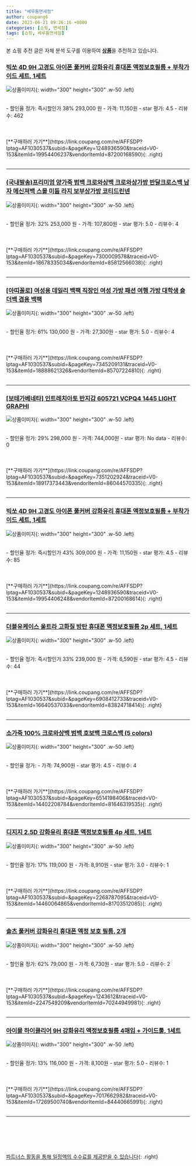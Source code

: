 ```yaml
---
title: "베루툼면세점"
author: coupang6
date: 2023-06-21 09:26:16 +0800
categories: [쇼핑, 면세점]
tags: [쇼핑, 베루툼면세점]
---
```


본 쇼핑 추천 글은 자체 분석 도구를 이용하여 [**상품**](https://link.coupang.com/a/bao1ui)을 추천하고 있습니다.

### [빅쏘 4D 9H 고경도 아이폰 풀커버 강화유리 휴대폰 액정보호필름 + 부착가이드 세트, 1세트](https://link.coupang.com/re/AFFSDP?lptag=AF1030537&subid=&pageKey=1248936590&traceid=V0-153&itemId=19954406237&vendorItemId=87200168590)

![상품이미지](https://thumbnail8.coupangcdn.com/thumbnails/remote/230x230ex/image/retail/images/402536046722044-83467a54-0a1b-40b7-ad18-b6dd5d33fbcc.jpg){: width="300" height="300" .w-50 .left}


<br>
- 할인율 정가: 즉시할인가 38%  293,000   원
- 가격: 11,150원
- star 평가: 4.5
- 리뷰수: 462
<br>
<br>
<br>
<br>
[**구매하러 가기**](https://link.coupang.com/re/AFFSDP?lptag=AF1030537&subid=&pageKey=1248936590&traceid=V0-153&itemId=19954406237&vendorItemId=87200168590){: .right}
<br>
<br>

---

### [(국내발송)프리미엄 양가죽 범백 크로와상백 크로와상가방 반달크로스백 남자 메신져백 스몰 미듐 라지 보부상가방 코티드린넨](https://link.coupang.com/re/AFFSDP?lptag=AF1030537&subid=&pageKey=7300009578&traceid=V0-153&itemId=18678335034&vendorItemId=85812566038)

![상품이미지](https://thumbnail10.coupangcdn.com/thumbnails/remote/230x230ex/image/vendor_inventory/3fe4/5c5eaa62a741bc3b13270079b3140c062c140bba6e0287fefcec3316b934.png){: width="300" height="300" .w-50 .left}


<br>
- 할인율 정가: 32%  253,000   원
- 가격: 107,800원
- star 평가: 5.0
- 리뷰수: 4
<br>
<br>
<br>
<br>
[**구매하러 가기**](https://link.coupang.com/re/AFFSDP?lptag=AF1030537&subid=&pageKey=7300009578&traceid=V0-153&itemId=18678335034&vendorItemId=85812566038){: .right}
<br>
<br>

---

### [[아띠꼴로] 여성용 데일리 백팩 직장인 여성 가방 패션 여행 가방 대학생 숄더백 겸용 백팩](https://link.coupang.com/re/AFFSDP?lptag=AF1030537&subid=&pageKey=7345209131&traceid=V0-153&itemId=18888621326&vendorItemId=85707224810)

![상품이미지](https://thumbnail9.coupangcdn.com/thumbnails/remote/230x230ex/image/vendor_inventory/f262/92ef7c89e4123082cc398908ea72749525e83ef3354d6db964cd3a7ac970.jpg){: width="300" height="300" .w-50 .left}


<br>
- 할인율 정가: 61%  130,000   원
- 가격: 27,300원
- star 평가: 5.0
- 리뷰수: 4
<br>
<br>
<br>
<br>
[**구매하러 가기**](https://link.coupang.com/re/AFFSDP?lptag=AF1030537&subid=&pageKey=7345209131&traceid=V0-153&itemId=18888621326&vendorItemId=85707224810){: .right}
<br>
<br>

---

### [[보테가베네타] 인트레치아토 반지갑 605721 VCPQ4 1445 LIGHT GRAPHI](https://link.coupang.com/re/AFFSDP?lptag=AF1030537&subid=&pageKey=7351202924&traceid=V0-153&itemId=18917373443&vendorItemId=86044570335)

![상품이미지](https://thumbnail9.coupangcdn.com/thumbnails/remote/230x230ex/image/vendor_inventory/9080/cd85e56ba4109c36a78b3d9656fd9985dc611cf9930df1a4dbb1ffef7df7.jpg){: width="300" height="300" .w-50 .left}


<br>
- 할인율 정가: 29%  298,000   원
- 가격: 744,000원
- star 평가: No data
- 리뷰수: 0
<br>
<br>
<br>
<br>
[**구매하러 가기**](https://link.coupang.com/re/AFFSDP?lptag=AF1030537&subid=&pageKey=7351202924&traceid=V0-153&itemId=18917373443&vendorItemId=86044570335){: .right}
<br>
<br>

---

### [빅쏘 4D 9H 고경도 아이폰 풀커버 강화유리 휴대폰 액정보호필름 + 부착가이드 세트, 1세트](https://link.coupang.com/re/AFFSDP?lptag=AF1030537&subid=&pageKey=1248936590&traceid=V0-153&itemId=19954406248&vendorItemId=87200168614)

![상품이미지](https://thumbnail10.coupangcdn.com/thumbnails/remote/230x230ex/image/retail/images/402536283646283-adc4e9a1-7589-44cc-ba26-00bbbc454947.jpg){: width="300" height="300" .w-50 .left}


<br>
- 할인율 정가: 즉시할인가 43%  309,000   원
- 가격: 11,150원
- star 평가: 4.5
- 리뷰수: 85
<br>
<br>
<br>
<br>
[**구매하러 가기**](https://link.coupang.com/re/AFFSDP?lptag=AF1030537&subid=&pageKey=1248936590&traceid=V0-153&itemId=19954406248&vendorItemId=87200168614){: .right}
<br>
<br>

---

### [더블유케이스 울트라 고화질 방탄 휴대폰 액정보호필름 2p 세트, 1세트](https://link.coupang.com/re/AFFSDP?lptag=AF1030537&subid=&pageKey=6908412733&traceid=V0-153&itemId=16640537033&vendorItemId=83824718414)

![상품이미지](https://thumbnail8.coupangcdn.com/thumbnails/remote/230x230ex/image/retail/images/2022/11/10/10/3/034704b8-9f24-4e43-8f48-25c18104e081.jpg){: width="300" height="300" .w-50 .left}


<br>
- 할인율 정가: 즉시할인가 33%  239,000   원
- 가격: 6,590원
- star 평가: 4.5
- 리뷰수: 44
<br>
<br>
<br>
<br>
[**구매하러 가기**](https://link.coupang.com/re/AFFSDP?lptag=AF1030537&subid=&pageKey=6908412733&traceid=V0-153&itemId=16640537033&vendorItemId=83824718414){: .right}
<br>
<br>

---

### [소가죽 100% 크로와상백 범백 호보백 크로스백 (5 colors)](https://link.coupang.com/re/AFFSDP?lptag=AF1030537&subid=&pageKey=6514198406&traceid=V0-153&itemId=14402208784&vendorItemId=81646319535)

![상품이미지](https://thumbnail7.coupangcdn.com/thumbnails/remote/230x230ex/image/vendor_inventory/3f38/b9b54c3b637ebd53a2b8b16b5e313b7299a74f2d260b9d8e993c5000a341.jpg){: width="300" height="300" .w-50 .left}


<br>
- 할인율 정가: 
- 가격: 74,900원
- star 평가: 4.5
- 리뷰수: 4
<br>
<br>
<br>
<br>
[**구매하러 가기**](https://link.coupang.com/re/AFFSDP?lptag=AF1030537&subid=&pageKey=6514198406&traceid=V0-153&itemId=14402208784&vendorItemId=81646319535){: .right}
<br>
<br>

---

### [디지지 2.5D 강화유리 휴대폰 액정보호필름 4p 세트, 1세트](https://link.coupang.com/re/AFFSDP?lptag=AF1030537&subid=&pageKey=2268787095&traceid=V0-153&itemId=14460064865&vendorItemId=81703512085)

![상품이미지](https://thumbnail6.coupangcdn.com/thumbnails/remote/230x230ex/image/retail/images/1298403193113617-035dc716-3457-44b5-a191-7a37822d1af9.jpg){: width="300" height="300" .w-50 .left}


<br>
- 할인율 정가: 17%  119,000   원
- 가격: 8,910원
- star 평가: 3.0
- 리뷰수: 1
<br>
<br>
<br>
<br>
[**구매하러 가기**](https://link.coupang.com/re/AFFSDP?lptag=AF1030537&subid=&pageKey=2268787095&traceid=V0-153&itemId=14460064865&vendorItemId=81703512085){: .right}
<br>
<br>

---

### [솔츠 풀커버 강화유리 휴대폰 액정 보호 필름, 2개](https://link.coupang.com/re/AFFSDP?lptag=AF1030537&subid=&pageKey=1243612&traceid=V0-153&itemId=2247549209&vendorItemId=70244949981)

![상품이미지](https://thumbnail6.coupangcdn.com/thumbnails/remote/230x230ex/image/retail/images/2020/02/10/17/2/0e8f1f74-5b04-498a-b15c-b0d72da79908.jpg){: width="300" height="300" .w-50 .left}


<br>
- 할인율 정가: 62%  79,000   원
- 가격: 6,730원
- star 평가: 5.0
- 리뷰수: 2
<br>
<br>
<br>
<br>
[**구매하러 가기**](https://link.coupang.com/re/AFFSDP?lptag=AF1030537&subid=&pageKey=1243612&traceid=V0-153&itemId=2247549209&vendorItemId=70244949981){: .right}
<br>
<br>

---

### [아이몰 하이클리어 9H 강화유리 액정보호필름 4매입 + 가이드툴, 1세트](https://link.coupang.com/re/AFFSDP?lptag=AF1030537&subid=&pageKey=7017662982&traceid=V0-153&itemId=17269500740&vendorItemId=84440665991)

![상품이미지](https://thumbnail10.coupangcdn.com/thumbnails/remote/230x230ex/image/retail/images/2619288007433400-9ebe80bb-28cc-4933-a2f4-ecb8ff3daab2.jpg){: width="300" height="300" .w-50 .left}


<br>
- 할인율 정가: 13%  116,000   원
- 가격: 8,100원
- star 평가: 5.0
- 리뷰수: 1
<br>
<br>
<br>
<br>
[**구매하러 가기**](https://link.coupang.com/re/AFFSDP?lptag=AF1030537&subid=&pageKey=7017662982&traceid=V0-153&itemId=17269500740&vendorItemId=84440665991){: .right}
<br>
<br>

---
<br><br><br><br><br> [파트너스 활동을 통해 일정액의 수수료를 제공받을 수 있습니다](https://link.coupang.com/a/bao1ui){: .right}